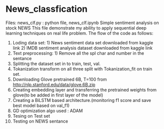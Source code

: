 # News_classfication
Files: news_clf.py : python file, news_clf.ipynb
Simple sentiment analysis on stock NEWS
This file demonstrate my ability to apply sequential deep learning techniques on real life problem.
The flow of the code as follows:
  1) Loding data set: 
                    1) News sentiment data set downloaded from kaggle link
                    2) IMDB sentiment analysis dataset downloaded from kaggle link
  2) Text preprocessing:
                    1) Remove all the spl char and number in the sentance
  3) Splitting the dataset set in to train, test, val.
  4) Tokanization transform on all three split with Tokanization_fit on train set.
  5) Downloading Glove pretrained 6B, T=100 from http://nlp.stanford.edu/data/glove.6B.zip
  6) Creating embedding layer and transferring the pretrained weights from glove(to be added in first layer of the model)
  7) Creating a BiLSTM based architecture.(monitoring f1 score and save best model based on val_f1)
  8) GD optimization algo used : ADAM
  9) Tesing on Test set
  10) Testing on NEWS sentance
  
  
